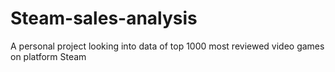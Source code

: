 # Steam-sales-analysis
A personal project looking into data of top 1000 most reviewed video games on platform Steam
